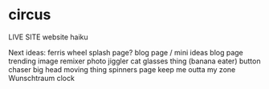 # circus
LIVE SITE
website haiku


Next ideas:
ferris wheel splash page?
blog page / mini ideas blog page
trending image remixer
photo jiggler
cat glasses thing
(banana eater)
button chaser
big head moving thing
spinners page
keep me outta my zone
Wunschtraum clock
